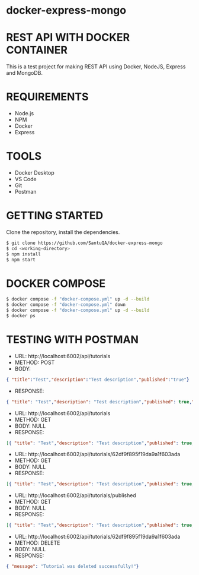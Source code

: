 # docker-express-mongo
# REST API WITH DOCKER CONTAINER
This is a test project for making REST API using Docker, NodeJS, Express and MongoDB.

# REQUIREMENTS

-   Node.js
-   NPM
-   Docker
-   Express

# TOOLS

-   Docker Desktop
-   VS Code
-   Git
-   Postman

# GETTING STARTED
Clone the repository, install the dependencies.
```bash
$ git clone https://github.com/SantuQA/docker-express-mongo
$ cd <working-directory>   
$ npm install
$ npm start
```

# DOCKER COMPOSE
```bash
$ docker compose -f "docker-compose.yml" up -d --build                      //START
$ docker compose -f "docker-compose.yml" down                               //STOP
$ docker compose -f "docker-compose.yml" up -d --build                      //RESTART
$ docker ps                                                                 //SHOW RUNNING PORT
```

# TESTING WITH POSTMAN

<!-- CREATE RESOURCE -->
- URL: http://localhost:6002/api/tutorials 
- METHOD: POST
- BODY:     
```json
{ "title":"Test","description":"Test description","published":"true"}
```
- RESPONSE:
```json
{ "title": "Test","description": "Test description","published": true,"createdAt": "2022-07-27T05:53:09.392Z","updatedAt": "2022-07-27T05:53:09.392Z","id": "62e0d2c5ffec4c3429d0cb12"}
```
            
<!-- GET RESOURCE -->            
- URL: http://localhost:6002/api/tutorials
- METHOD: GET
- BODY: NULL
- RESPONSE: 
```json
[{ "title": "Test","description": "Test description","published": true,"createdAt": "2022-07-26T08:02:17.634Z","updatedAt": "2022-07-26T08:02:17.634Z","id": "62df9f895f19da9a1f603ada"}]
 ```
<!-- GET RESOURCE BY ID -->             
- URL:      http://localhost:6002/api/tutorials/62df9f895f19da9a1f603ada 
- METHOD: GET
- BODY:     NULL
- RESPONSE: 
```json
[{ "title": "Test","description": "Test description","published": true,"createdAt": "2022-07-26T08:02:17.634Z","updatedAt": "2022-07-26T08:02:17.634Z","id": "62df9f895f19da9a1f603ada"}]
```
<!-- GET RESOURCE BY USING FLAG -->   
- URL:      http://localhost:6002/api/tutorials/published 
- METHOD: GET
- BODY:     NULL
- RESPONSE: 
```json
[{ "title": "Test","description": "Test description","published": true,"createdAt": "2022-07-26T08:02:17.634Z","updatedAt": "2022-07-26T08:02:17.634Z","id": "62df9f895f19da9a1f603ada"}]  
```
<!-- DELETE RESOURCE BY ID  -->                     
- URL:      http://localhost:6002/api/tutorials/62df9f895f19da9a1f603ada 
- METHOD: DELETE
- BODY:     NULL
- RESPONSE: 
```json
{ "message": "Tutorial was deleted successfully!"} 
```





